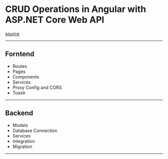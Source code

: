 # CRUD Operations in Angular with ASP.NET Core Web API
[source](https://www.youtube.com/watch?v=IJ2P9fodf7c&ab_channel=CodeWithVed)

--- ---

## Forntend

- Routes
- Pages
- Components
- Services
- Proxy Config and CORS
- Toastr

--- ---

## Backend

- Models
- Database Connection
- Services
- Integration
- Migration

--- ---